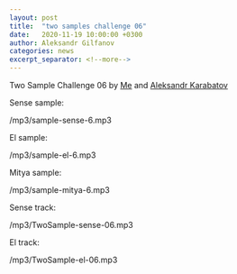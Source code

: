 ```yaml
---
layout: post
title:  "two samples challenge 06"
date:   2020-11-19 10:00:00 +0300
author: Aleksandr Gilfanov
categories: news
excerpt_separator: <!--more-->
---
```

Two Sample Challenge 06 by
[Me](https://github.com/aleksandrgilfanov) and
[Aleksandr Karabatov](https://github.com/elektron314)
<!--more-->

Sense sample:

/mp3/sample-sense-6.mp3

El sample:

/mp3/sample-el-6.mp3

Mitya sample:

/mp3/sample-mitya-6.mp3

Sense track:

/mp3/TwoSample-sense-06.mp3

El track:

/mp3/TwoSample-el-06.mp3
